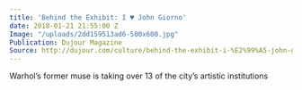 ```yaml
---
title: 'Behind the Exhibit: I ♥ John Giorno'
date: 2018-01-21 21:55:00 Z
Image: "/uploads/2dd159513ad6-500x600.jpg"
Publication: Dujour Magazine
Source: http://dujour.com/culture/behind-the-exhibit-i-%E2%99%A5-john-giorno/
---
```


Warhol’s former muse is taking over 13 of the city’s artistic institutions
